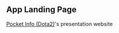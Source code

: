 ## App Landing Page

[Pocket Info (Dota2)](https://github.com/kriskate/pocket-dota)'s presentation website